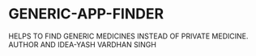 # GENERIC-APP-FINDER
HELPS TO FIND GENERIC MEDICINES INSTEAD OF PRIVATE MEDICINE.
AUTHOR AND IDEA-YASH VARDHAN SINGH

